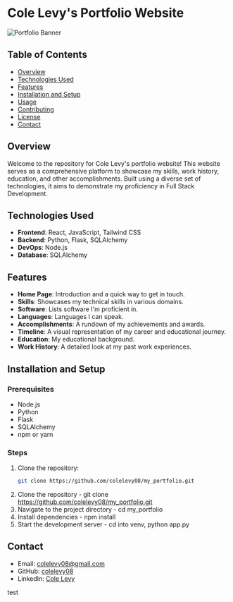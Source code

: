 # Cole Levy's Portfolio Website

![Portfolio Banner](./path/to/banner/image.jpg) <!-- Replace with the path to your banner image -->

## Table of Contents
- [Overview](#overview)
- [Technologies Used](#technologies-used)
- [Features](#features)
- [Installation and Setup](#installation-and-setup)
- [Usage](#usage)
- [Contributing](#contributing)
- [License](#license)
- [Contact](#contact)

## Overview
Welcome to the repository for Cole Levy's portfolio website! This website serves as a comprehensive platform to showcase my skills, work history, education, and other accomplishments. Built using a diverse set of technologies, it aims to demonstrate my proficiency in Full Stack Development.

## Technologies Used
- **Frontend**: React, JavaScript, Tailwind CSS
- **Backend**: Python, Flask, SQLAlchemy
- **DevOps**: Node.js
- **Database**: SQLAlchemy

## Features
- **Home Page**: Introduction and a quick way to get in touch.
- **Skills**: Showcases my technical skills in various domains.
- **Software**: Lists software I'm proficient in.
- **Languages**: Languages I can speak.
- **Accomplishments**: A rundown of my achievements and awards.
- **Timeline**: A visual representation of my career and educational journey.
- **Education**: My educational background.
- **Work History**: A detailed look at my past work experiences.

## Installation and Setup

### Prerequisites
- Node.js
- Python
- Flask
- SQLAlchemy
- npm or yarn

### Steps
1. Clone the repository:  
   ```bash
   git clone https://github.com/colelevy08/my_portfolio.git

1. Clone the repository - git clone https://github.com/colelevy08/my_portfolio.git
2. Navigate to the project directory - cd my_portfolio
3. Install dependencies - npm install 
4. Start the development server - cd into venv, python app.py

## Contact
- Email: [colelevy08@gmail.com](mailto:colelevy08@gmail.com)
- GitHub: [colelevy08](https://github.com/colelevy08)
- LinkedIn: [Cole Levy](https://www.linkedin.com/in/colelevy)

test

